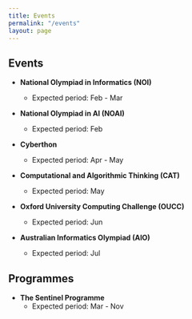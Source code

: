 ```yaml
---
title: Events
permalink: "/events"
layout: page
---
```


## Events

- **National Olympiad in Informatics (NOI)**
    - Expected period: Feb - Mar

- **National Olympiad in AI (NOAI)**
    - Expected period: Feb

- **Cyberthon**
    - Expected period: Apr - May

- **Computational and Algorithmic Thinking (CAT)**
    - Expected period: May

- **Oxford University Computing Challenge (OUCC)**
    - Expected period: Jun

- **Australian Informatics Olympiad (AIO)**
    - Expected period: Jul


## Programmes

- **The Sentinel Programme**
    - Expected period: Mar - Nov